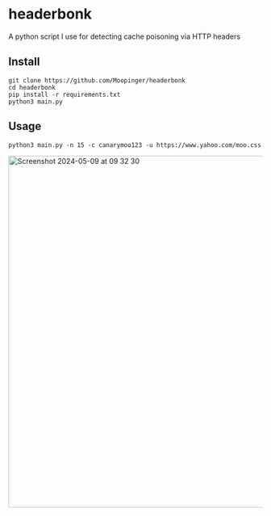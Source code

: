 # headerbonk
A python script I use for detecting cache poisoning via HTTP headers

## Install 

```
git clone https://github.com/Moopinger/headerbonk
cd headerbonk
pip install -r requirements.txt
python3 main.py
```
## Usage

```
python3 main.py -n 15 -c canarymoo123 -u https://www.yahoo.com/moo.css
```

<img width="697" alt="Screenshot 2024-05-09 at 09 32 30" src="https://github.com/Moopinger/headerbonk/assets/60342347/a37d6dd7-854b-47ab-b44f-538ae649455f">
